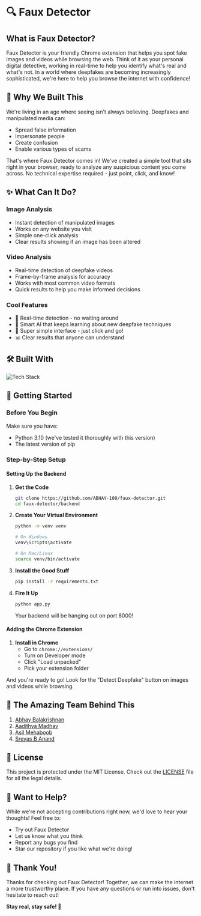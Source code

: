 # 🔍 Faux Detector

## What is Faux Detector?

Faux Detector is your friendly Chrome extension that helps you spot fake images and videos while browsing the web. Think of it as your personal digital detective, working in real-time to help you identify what's real and what's not. In a world where deepfakes are becoming increasingly sophisticated, we're here to help you browse the internet with confidence! 

## 🎯 Why We Built This

We're living in an age where seeing isn't always believing. Deepfakes and manipulated media can:
- Spread false information
- Impersonate people
- Create confusion
- Enable various types of scams

That's where Faux Detector comes in! We've created a simple tool that sits right in your browser, ready to analyze any suspicious content you come across. No technical expertise required - just point, click, and know!

## ✨ What Can It Do?

### Image Analysis
- Instant detection of manipulated images
- Works on any website you visit
- Simple one-click analysis
- Clear results showing if an image has been altered

### Video Analysis
- Real-time detection of deepfake videos
- Frame-by-frame analysis for accuracy
- Works with most common video formats
- Quick results to help you make informed decisions

### Cool Features
- 🚀 Real-time detection - no waiting around
- 🧠 Smart AI that keeps learning about new deepfake techniques
- 🎨 Super simple interface - just click and go!
- 📊 Clear results that anyone can understand

## 🛠️ Built With

![Tech Stack](https://skillicons.dev/icons?i=html,css,js,flask,tensorflow,opencv)

## 🚀 Getting Started

### Before You Begin

Make sure you have:
- Python 3.10 (we've tested it thoroughly with this version)
- The latest version of pip

### Step-by-Step Setup

#### Setting Up the Backend

1. **Get the Code**
   ```bash
   git clone https://github.com/ABHAY-100/faux-detector.git
   cd faux-detector/backend
   ```

2. **Create Your Virtual Environment**
   ```bash
   python -m venv venv
   
   # On Windows
   venv\Scripts\activate
   
   # On Mac/Linux
   source venv/bin/activate
   ```

3. **Install the Good Stuff**
   ```bash
   pip install -r requirements.txt
   ```

4. **Fire It Up**
   ```bash
   python app.py
   ```
   Your backend will be hanging out on port 8000!
   

#### Adding the Chrome Extension

1. **Install in Chrome**
   - Go to `chrome://extensions/`
   - Turn on Developer mode
   - Click "Load unpacked"
   - Pick your extension folder

And you're ready to go! Look for the "Detect Deepfake" button on images and videos while browsing. 

## 👥 The Amazing Team Behind This

1. [Abhay Balakrishnan](https://github.com/ABHAY-100)
2. [Aadithya Madhav](https://github.com/aadithyayy)
3. [Asil Mehaboob](https://github.com/AsilMehaboob)
4. [Sreyas B Anand](https://github.com/sreyas-b-anand)

## 📜 License

This project is protected under the MIT License. Check out the [LICENSE](LICENSE) file for all the legal details.

## 🤝 Want to Help?

While we're not accepting contributions right now, we'd love to hear your thoughts! Feel free to:
- Try out Faux Detector
- Let us know what you think
- Report any bugs you find
- Star our repository if you like what we're doing!

## 🎉 Thank You!

Thanks for checking out Faux Detector! Together, we can make the internet a more trustworthy place. If you have any questions or run into issues, don't hesitate to reach out!

**Stay real, stay safe! 🌟**
